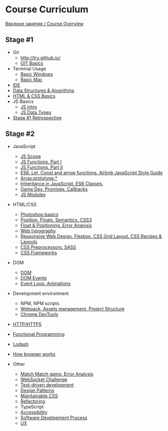 #  Course Curriculum

[Вводное занятие / Course Overview](https://github.com/rolling-scopes-school/lectures/blob/master/lectures/intro.md) 

## Stage #1
  - Git
     - http://try.github.io/
     - [GIT Basics](https://github.com/rolling-scopes-school/lectures/blob/master/lectures/git.md) 
  - Terminal Usage
     - [Basic Windows](https://www.digitalcitizen.life/command-prompt-how-use-basic-commands)
     - [Basic Mac](https://www.imore.com/how-use-terminal-mac-when-you-have-no-idea-where-start)
 - [IDE](https://github.com/rolling-scopes-school/lectures/blob/master/lectures/IDE-battle.md)
 - [Data Structures & Alogrithms](https://github.com/rolling-scopes-school/lectures/blob/master/lectures/basic-algorithms.md)
 - [HTML & CSS Basics](https://github.com/rolling-scopes-school/lectures/blob/master/lectures/html-css-basics.md)
 - JS Basics
   - [JS Intro](https://github.com/rolling-scopes-school/lectures/blob/master/lectures/js-intro.md)
   - [JS Data Types](https://github.com/rolling-scopes-school/lectures/blob/master/lectures/js-data-types.md)
 - [Stage #1 Retrospective](https://github.com/rolling-scopes-school/lectures/blob/master/lectures/retrospective-stage-one.md)
 
## Stage #2
- JavaScript 
   - [JS Scope](https://github.com/rolling-scopes-school/lectures/blob/master/lectures/js-scope.md)
   - [JS Functions. Part I](https://github.com/rolling-scopes-school/lectures/blob/master/lectures/js-functions.md)
   - [JS Functions. Part II](https://github.com/rolling-scopes-school/lectures/blob/master/lectures/js-functions-part-two.md)
   - [ES6. Let, Const and arrow functions. Airbnb JavaScript Style Guide](https://github.com/rolling-scopes-school/lectures/blob/master/lectures/es6.md)
   - [Array.prototype.*](https://github.com/rolling-scopes-school/lectures/blob/master/lectures/js-arrays.md)
   - [Inheritance in JavaScript. ES6 Classes.](https://github.com/rolling-scopes-school/lectures/blob/master/lectures/inheritance-in-js-and-es6-classes.md) 
   - [Game Dev. Promises. Callbacks](https://github.com/rolling-scopes-school/lectures/blob/master/lectures/promises-game-dev.md)
   - [JS Modules](https://github.com/rolling-scopes-school/lectures/blob/master/lectures/js-modules.md)
   
- HTML/CSS
   - [Photoshop basics](https://github.com/rolling-scopes-school/lectures/blob/master/lectures/photoshop-basics.md)
   - [Position. Floats. Semantics. CSS3](https://github.com/rolling-scopes-school/lectures/blob/master/lectures/position-floats-semantics-css3.md)
   - [Float & Positioning. Error Analysis](https://github.com/rolling-scopes-school/lectures/blob/master/lectures/float-positioning-error-analysis.md)
   - [Web typography](https://github.com/rolling-scopes-school/lectures/blob/master/lectures/web-typography.md)
   - [Responsive Web Design. Flexbox. CSS Grid Layout. CSS Recipes & Layouts](https://github.com/rolling-scopes-school/lectures/blob/master/lectures/css-recipies-and-layouts.md)
   - [CSS Preprocessors. SASS](https://github.com/rolling-scopes-school/lectures/blob/master/lectures/css-preprocessors.md)
   - [CSS Frameworks](https://github.com/rolling-scopes-school/lectures/blob/master/lectures/css-frameworks.md)

- DOM 
   - [DOM](https://github.com/rolling-scopes-school/lectures/blob/master/lectures/dom.md)
   - [DOM Events](https://github.com/rolling-scopes-school/lectures/blob/master/lectures/dom-events.md)
   - [Event Loop. Animations](https://github.com/rolling-scopes-school/lectures/blob/master/lectures/event-loop-and-animations.md)

- Development environment 
   - NPM, NPM scripts
   - [Webpack. Assets management. Project Structure](https://github.com/rolling-scopes-school/lectures/blob/master/lectures/webpack.md)
   - [Chrome DevTools](https://github.com/rolling-scopes-school/lectures/blob/master/lectures/chrome-devtools.md)
  
- [HTTP/HTTPS](https://github.com/rolling-scopes-school/lectures/blob/master/lectures/http.md)
- [Functional Programming](https://github.com/rolling-scopes-school/lectures/blob/master/lectures/fp.md)
- [Lodash](https://github.com/rolling-scopes-school/lectures/blob/master/lectures/lodash.md)
- [How browser works](https://github.com/rolling-scopes-school/lectures/blob/master/lectures/how-browser-works.md)

- Other
   - [Match Match game. Error Analysis](https://github.com/rolling-scopes-school/lectures/blob/master/lectures/match-match-game-error-analysis.md)
   - [WebSocket Challenge](https://github.com/rolling-scopes-school/lectures/blob/master/lectures/websocket-challenge.md)
   - [Test-driven development](https://github.com/rolling-scopes-school/lectures/blob/master/lectures/tdd.md)
   - [Design Patterns](https://github.com/rolling-scopes-school/lectures/blob/master/lectures/design-patterns.md)
   - [Maintainable CSS](https://github.com/rolling-scopes-school/lectures/blob/master/lectures/maintainable-css.md)
   - [Refactoring](https://github.com/rolling-scopes-school/lectures/blob/master/lectures/refactoring.md)
   - TypeScript
   - [Accessibility](https://github.com/rolling-scopes-school/lectures/blob/master/lectures/a11y.md)
   - [Software Development Process](https://github.com/rolling-scopes-school/lectures/blob/master/lectures/software-development-process.md)
   - [UX](https://github.com/rolling-scopes-school/lectures/blob/master/lectures/ux.md)
